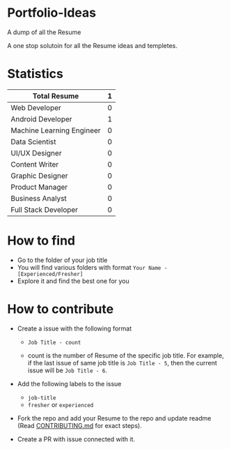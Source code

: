 # Portfolio-Ideas
A dump of all the Resume

A one stop solutoin for all the Resume ideas and templetes.

# Statistics

| Total Resume | 1 |
| --- | --- |
| Web Developer | 0 |
| Android Developer | 1 |
| Machine Learning Engineer | 0 |
| Data Scientist | 0 |
| UI/UX Designer | 0 |
| Content Writer | 0 |
| Graphic Designer | 0 |
| Product Manager | 0 |
| Business Analyst | 0 |
| Full Stack Developer | 0 |    

# How to find 
- Go to the folder of your job title
- You will find various folders with format `Your Name - [Experienced/Fresher]`
- Explore it and find the best one for you

# How to contribute
- Create a issue with the following format
    - `Job Title - count`
    
    - count is the number of Resume of the specific job title. For example, if the last issue of same job title is `Job Title - 5`, then the current issue will be `Job Title - 6`.

- Add the following labels to the issue
    - `job-title`
    - `fresher` or `experienced`

- Fork the repo and add your Resume to the repo and update readme (Read [CONTRIBUTING.md](CONTRIBUTING.md) for exact steps).
- Create a PR with issue connected with it.

